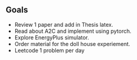 ## Goals
- Review 1 paper and add in Thesis latex. 
- Read about A2C and implement using pytorch. 
- Explore EnergyPlus simulator. 
-  Order material for the doll house experiement.
- Leetcode 1 problem per day 
 

